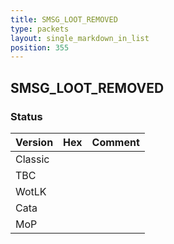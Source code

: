```yaml
---
title: SMSG_LOOT_REMOVED
type: packets
layout: single_markdown_in_list
position: 355
---
```


## SMSG_LOOT_REMOVED

### Status

Version | Hex | Comment
---------- | ---------- | ---------- 
Classic |  |  
TBC |  |  
WotLK |  |  
Cata |  |  
MoP |  |  